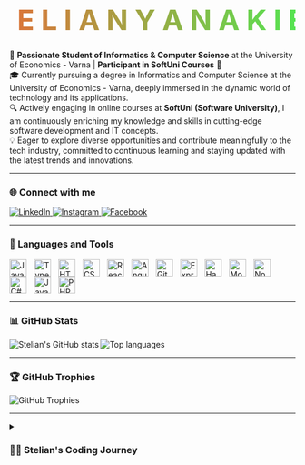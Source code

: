 <h1 align="center">
  <svg width="100%" height="60">
    <defs>
      <linearGradient id="gradient" x1="0%" y1="0%" x2="100%" y2="0%">
        <stop offset="0%" style="stop-color: #FF5733; stop-opacity: 1" />
        <stop offset="100%" style="stop-color: #33FF57; stop-opacity: 1" />
      </linearGradient>
    </defs>
    <text x="50%" y="50%" fill="url(#gradient)" text-anchor="middle" alignment-baseline="middle" font-size="50"> 💻S T E L I A N  Y A N A K I E V 🛠️</text>
  </svg>
</h1>


🚀 **Passionate Student of Informatics & Computer Science** at the University of Economics - Varna | **Participant in SoftUni Courses** 🌟  
🎓 Currently pursuing a degree in Informatics and Computer Science at the University of Economics - Varna, deeply immersed in the dynamic world of technology and its applications.  
🔍 Actively engaging in online courses at **SoftUni (Software University)**, I am continuously enriching my knowledge and skills in cutting-edge software development and IT concepts.  
💡 Eager to explore diverse opportunities and contribute meaningfully to the tech industry, committed to continuous learning and staying updated with the latest trends and innovations.  

---

### 🌐 Connect with me

<p align="left">
   <a href="https://www.linkedin.com/in/stelian-yanakiev-6ba057168/" target="_blank">
      <img alt="LinkedIn" title="Connect on LinkedIn" src="https://img.shields.io/badge/LinkedIn-Connect-blue?style=for-the-badge&logo=linkedin&logoColor=white&labelColor=0A66C2"/>
   </a>
   <a href="https://www.instagram.com/stelian_yanakiev/" target="_blank">
      <img alt="Instagram" title="Follow on Instagram" src="https://img.shields.io/badge/Instagram-Follow-DD2A7B?style=for-the-badge&logo=instagram&logoColor=white&labelColor=C13584"/>
   </a>
   <a href="https://www.facebook.com/stelian.yanakiev" target="_blank">
      <img alt="Facebook" title="Follow on Facebook" src="https://img.shields.io/badge/Facebook-Follow-1877F2?style=for-the-badge&logo=facebook&logoColor=white&labelColor=4267B2"/>
   </a>
</p>

---

### 🧰 Languages and Tools

<p>
  <img align="left" alt="JavaScript" width="30px" style="padding-right:10px;" src="https://cdn.jsdelivr.net/gh/devicons/devicon/icons/javascript/javascript-plain.svg" />
  <img align="left" alt="TypeScript" width="30px" style="padding-right:10px;" src="https://cdn.jsdelivr.net/gh/devicons/devicon/icons/typescript/typescript-plain.svg" />
  <img align="left" alt="HTML" width="30px" style="padding-right:10px;" src="https://cdn.jsdelivr.net/gh/devicons/devicon/icons/html5/html5-plain.svg" />
  <img align="left" alt="CSS" width="30px" style="padding-right:10px;" src="https://cdn.jsdelivr.net/gh/devicons/devicon/icons/css3/css3-plain.svg" />
  <img align="left" alt="React" width="30px" style="padding-right:10px;" src="https://cdn.jsdelivr.net/gh/devicons/devicon/icons/react/react-original.svg" />
  <img align="left" alt="Angular" width="30px" style="padding-right:10px;" src="https://cdn.jsdelivr.net/gh/devicons/devicon/icons/angularjs/angularjs-plain.svg" />
  <img align="left" alt="GitHub" width="30px" style="padding-right:10px;" src="https://mauigamestudio.com/wp-content/uploads/2022/08/Github-desktop-logo-symbol.svg-1024x1024.png"/>
  <img align="left" alt="Express" width="30px" style="padding-right:10px;" src="https://cdn.prod.website-files.com/609bc2fa29b6d5b7f44a2785/647743f51bc76753239a8bc6_expressjs-logo.webp" />
  <img align="left" alt="Handlebars" width="30px" style="padding-right:10px;" src="https://avatars.githubusercontent.com/u/19378685?s=280&v=4" />
  <img align="left" alt="MongoDB" width="30px" style="padding-right:10px;" src="https://cdn.jsdelivr.net/gh/devicons/devicon/icons/mongodb/mongodb-original.svg" />
  <img align="left" alt="NodeJS" width="30px" style="padding-right:10px;" src="https://cdn.jsdelivr.net/gh/devicons/devicon/icons/nodejs/nodejs-original.svg" />
  <img align="left" alt="C#" width="30px" style="padding-right:10px;" src="https://cdn.jsdelivr.net/gh/devicons/devicon/icons/csharp/csharp-original.svg" />
  <img align="left" alt="Java" width="30px" style="padding-right:10px;" src="https://cdn.jsdelivr.net/gh/devicons/devicon/icons/java/java-original.svg" />
  <img align="left" alt="PHP" width="30px" style="padding-right:10px;" src="https://www.svgrepo.com/show/303656/php-logo.svg" />
<br clear="left" />

<hr />

### 📊 GitHub Stats

<p>
<img align="left" src="https://github-readme-stats.vercel.app/api?username=StelianY11&show_icons=true&theme=github_dark" alt="Stelian's GitHub stats" />
<img align="left" src="https://github-readme-stats.vercel.app/api/top-langs/?username=StelianY11&layout=compact&hide_border=false&border_color=ffffff&theme=github_dark" alt="Top languages" />
</p>
<br clear="left" />

---

### 🏆 GitHub Trophies

<img align="center" src="https://github-profile-trophy.vercel.app/?username=StelianY11&theme=vision-friendly-dark&no-frame=true&row=1&column=6" alt="GitHub Trophies" />

<hr />

<details>
 <summary><h3>👨‍💻 Stelian's Coding Journey</h3></summary>
   ...
